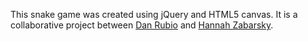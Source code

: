 This snake game was created using jQuery and HTML5 canvas. It is a collaborative project between [Dan Rubio](https://github.com/drubio1989) and [Hannah Zabarsky](https://github.com/hzab).

